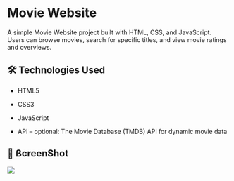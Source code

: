 # Movie Website

A simple Movie Website project built with HTML, CSS, and JavaScript. Users can browse movies, search for specific titles, and view movie ratings and overviews.



## 🛠️ Technologies Used

- HTML5 

- CSS3 

- JavaScript 

- API – optional: The Movie Database (TMDB) API for dynamic movie data


## 🎥 ßcreenShot
<img src="moview.gif"/>
